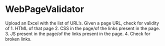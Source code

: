 # WebPageValidator
Upload an Excel with the list of URL’s.
Given a page URL, check for validity of
	1. HTML of that page
	2. CSS in the page/of the links present 	in the page. 
	3. JS present in the page/of the links 	present in the page. 
	4. Check for broken links. 
